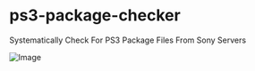 # ps3-package-checker
Systematically Check For PS3 Package Files From Sony Servers

![Image](http://i.imgur.com/WoFpH32.png)
<br/><br/>
